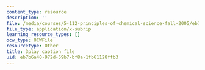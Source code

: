 ```yaml
---
content_type: resource
description: ''
file: /media/courses/5-112-principles-of-chemical-science-fall-2005/eb7b6a40972d59b7bf8a1fb61128ffb3_oLbTUpxhE24.vtt
file_type: application/x-subrip
learning_resource_types: []
ocw_type: OCWFile
resourcetype: Other
title: 3play caption file
uid: eb7b6a40-972d-59b7-bf8a-1fb61128ffb3
---
```

